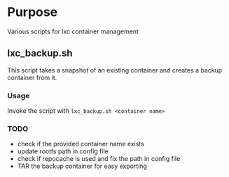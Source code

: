 # Purpose

Various scripts for lxc container management

## lxc_backup.sh

This script takes a snapshot of an existing container and creates a backup container from it.

### Usage

Invoke the script with `lxc_backup.sh <container name>` 

### TODO

* check if the provided container name exists
* update rootfs path in config file
* check if repocache is used and fix the path in config file
* TAR the backup container for easy exporting
